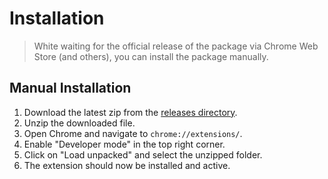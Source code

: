 # Installation

> White waiting for the official release of the package via Chrome Web Store (and others), you can install the package manually.

## Manual Installation

1. Download the latest zip from the [releases directory](https://github.com/jxdltd/blockly/tree/main/releases).
1. Unzip the downloaded file.
1. Open Chrome and navigate to `chrome://extensions/`.
1. Enable "Developer mode" in the top right corner.
1. Click on "Load unpacked" and select the unzipped folder.
1. The extension should now be installed and active.